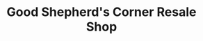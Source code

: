 ---
title: "Good Shepherd's Corner Resale Shop"
url: /corpus-christi/good-shepherds-corner-resale-shop/
shop: Gebrauchtwaren
---